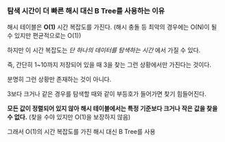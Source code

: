 ### 탐색 시간이 더 빠른 해시 대신 B Tree를 사용하는 이유



해시 테이블은 **O(1)** 시간 복잡도를 가진다. (해시 충돌 등 최악의 경우에는 O(N)이 될 수 있지만 편균적으로는 O(1))

하지만 이 시간 복잡도는 *단 하나의 데이터를 탐색하는 시간* 에서 가질 수 있다.  

즉, 간단히 1~10까지 저장되어 있을 때 3을 찾는 그런 상황에서만 가진다는 것이다.

분명히 그런 상황만 존재하는 것이 아니다.  

3보다 크거나 같은 경우를 탐색할 때와 같이 부등호가 들어가면 찾기 힘들어진다.

**모든 값이 정렬되어 있지 않아 해시 테이블에서는 특정 기준보다 크거나 작은 값을 찾을 수 없다.** 
(찾을 수야 있지만 O(1)을 보장하지 않음)

그래서 O(1)의 시간 복잡도를 가진 해시 대신 B Tree를 사용
